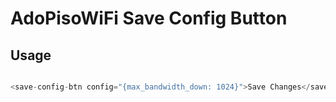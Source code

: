 # AdoPisoWiFi Save Config Button

## Usage

```javascript

<save-config-btn config="{max_bandwidth_down: 1024}">Save Changes</save-config-btn>

```
